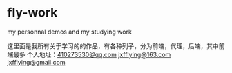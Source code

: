 # fly-work
my personnal demos and my studying work

这里面是我所有关于学习的的作品，有各种列子，分为前端，代理，后端，其中前端最多
个人地址：410273530@qq.com jxfflying@163.com jxfflying@gmail.com
